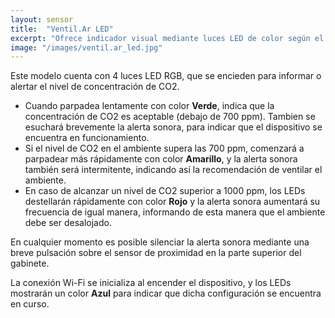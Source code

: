 ```yaml
---
layout: sensor
title:  "Ventil.Ar LED"
excerpt: "Ofrece indicador visual mediante luces LED de color según el nivel de CO2 alcanzado."
image: "/images/ventil.ar_led.jpg"
---
```


<p>
Este modelo cuenta con 4 luces LED RGB, que se encieden para informar o alertar el nivel de concentración de CO2.
</p>
<ul>
<li>Cuando parpadea lentamente con color <b>Verde</b>, indica que la concentración de CO2 es aceptable (debajo de 700 ppm). Tambien se esuchará brevemente la alerta sonora, para indicar que el dispositivo se encuentra en funcionamiento.</li>
<li>Si el nivel de CO2 en el ambiente supera las 700 ppm, comenzará a parpadear más rápidamente con color <b>Amarillo</b>, y la alerta sonora también será intermitente, indicando así la recomendación de ventilar el ambiente.</li>
<li>En caso de alcanzar un nivel de CO2 superior a 1000 ppm, los LEDs destellarán rápidamente con color <b>Rojo</b> y la alerta sonora aumentará su frecuencia de igual manera, informando de esta manera que el ambiente debe ser desalojado.</li>
</ul>
<p>
En cualquier momento es posible silenciar la alerta sonora mediante una breve pulsación sobre el sensor de proximidad en la parte superior del gabinete.
</p>
<p>
La conexión Wi-Fi se inicializa al encender el dispositivo, y los LEDs mostrarán un color <b>Azul</b> para indicar que dicha configuración se encuentra en curso.
</p>
<span class="image fit"><img src="{{ "/images/ventil.ar_led_colors.jpg" | absolute_url }}" alt="" /></span>
